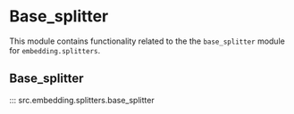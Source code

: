 # Base_splitter

This module contains functionality related to the the `base_splitter` module for `embedding.splitters`.

## Base_splitter

::: src.embedding.splitters.base_splitter

